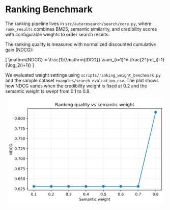 # Ranking Benchmark

The ranking pipeline lives in `src/autoresearch/search/core.py`, where
`rank_results` combines BM25, semantic similarity, and credibility scores
with configurable weights to order search results.

The ranking quality is measured with normalized discounted cumulative gain
(NDCG):

\[
\mathrm{NDCG} =
\frac{1}{\mathrm{IDCG}} \sum_{i=1}^n \frac{2^{rel_i}-1}{\log_2(i+1)}
\]

We evaluated weight settings using `scripts/ranking_weight_benchmark.py` and
the sample dataset `examples/search_evaluation.csv`. The plot shows how
NDCG varies when the credibility weight is fixed at 0.2 and the semantic
weight is swept from 0.1 to 0.8.

![NDCG vs semantic weight](images/ranking_weight_ndcg.svg)
